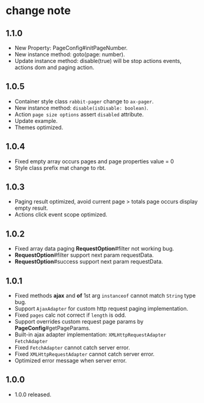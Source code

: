 # change note

## 1.1.0

- New Property: PageConfig#initPageNumber.
- New instance method: goto(page: number).
- Update instance method: disable(true) will be stop actions events, actions dom and paging action.

## 1.0.5

- Container style class `rabbit-pager` change to `ax-pager`.
- New instance method: `disable(isDisable: boolean)`.
- Action `page size options` assert `disabled` attribute.
- Update example.
- Themes optimized.

## 1.0.4

- Fixed empty array occurs pages and page properties value = 0
- Style class prefix mat change to rbt.

## 1.0.3

- Paging result optimized, avoid current page > totals page occurs display empty result.
- Actions click event scope optimized.

## 1.0.2

- Fixed array data paging **RequestOption**#filter not working bug.
- **RequestOption**#filter support next param requestData.
- **RequestOption**#success support next param requestData.

## 1.0.1

- Fixed methods **ajax** and **of** 1st arg `instanceof` cannot match `String` type bug.
- Support `AjaxAdapter` for custom http request paging implementation.
- Fixed `pages` calc not correct if `length` is odd.
- Support overrides custom request page params by **PageConfig**#getPageParams.
- Built-in ajax adapter implementation: `XMLHttpRequestAdapter` `FetchAdapter`
- Fixed `FetchAdapter` cannot catch server error.
- Fixed `XMLHttpRequestAdapter` cannot catch server error.
- Optimized error message when server error.

## 1.0.0

- 1.0.0 released.